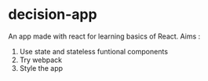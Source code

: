 # decision-app
An app made with react for learning basics of React.
Aims : 
  1. Use state and stateless funtional components
  2. Try webpack
  3. Style the app

